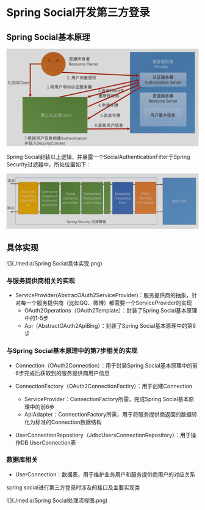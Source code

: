 # Spring Social开发第三方登录

## Spring Social基本原理

![](./media/SpringSocial基本原理.png)

Spring Social封装以上逻辑，并暴露一个SocialAuthenticationFilter于Spring Security过滤器中，所处位置如下：

![](./media/SocialAuthenticationFilter.png)

## 具体实现

![](./media/Spring Social具体实现.png)

### 与服务提供商相关的实现

- ServiceProvider(AbstracOAuth2ServiceProvider)：服务提供商的抽象，针对每一个服务提供商（比如QQ、微博）都需要一个ServiceProvider的实现
  - OAuth2Operations（OAuth2Template）：封装了Spring Social基本原理中的1-5步
  - Api（AbstractOAuth2ApiBing）：封装了Spring Social基本原理中的第6步

### 与Spring Social基本原理中的第7步相关的实现

- Connection（OAuth2Connection）：用于封装Spring Social基本原理中的前6步完成后获取到的服务提供商用户信息

- ConnectionFactory（OAuth2ConnectionFactiry）：用于创建Connection
  - ServiceProvider：ConnectionFactory所需，完成Spring Social基本原理中的前6步
  - ApiAdapter：ConnectionFactory所需，用于将服务提供商返回的数据转化为标准的Connection数据结构
  
- UserConnectionRepository（JdbcUsersConnectionRepository）：用于操作DB UserConnection表


### 数据库相关

- UserConnection：数据表，用于维护业务用户和服务提供商用户的对应关系



spring  social进行第三方登录时涉及的接口及主要实现类

![](./media/Spring Social处理流程图.png)